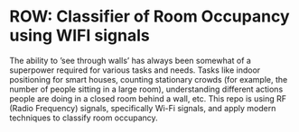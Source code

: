 # ROW: Classifier of Room Occupancy using WIFI signals

The ability to ’see through walls’ has always been somewhat of a superpower required for various
tasks and needs. Tasks like indoor positioning for smart houses, counting stationary crowds (for
example, the number of people sitting in a large room), understanding different actions people are
doing in a closed room behind a wall, etc.
This repo is using RF (Radio Frequency) signals, specifically Wi-Fi signals, and apply modern techniques
to classify room occupancy.
